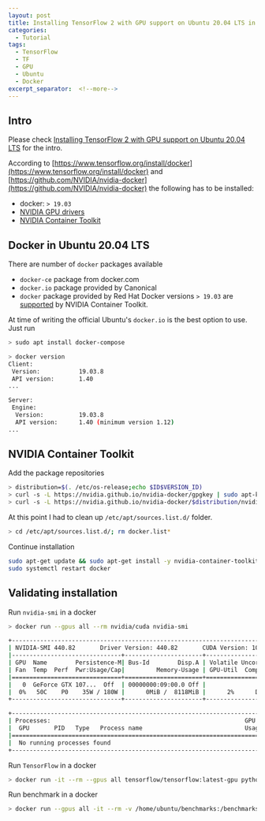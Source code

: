 ```yaml
---
layout: post
title: Installing TensorFlow 2 with GPU support on Ubuntu 20.04 LTS in Docker
categories:
  - Tutorial
tags:
  - TensorFlow
  - TF
  - GPU
  - Ubuntu
  - Docker
excerpt_separator:  <!--more-->
---
```

## Intro
Please check [Installing TensorFlow 2 with GPU support on Ubuntu 20.04 LTS](https://illya13.github.io/RL/tutorial/2020/04/26/installing-tensorflow-on-ubuntu-20.html) for the intro.

According to [https://www.tensorflow.org/install/docker](https://www.tensorflow.org/install/docker)
and [https://github.com/NVIDIA/nvidia-docker](https://github.com/NVIDIA/nvidia-docker)
the following has to be installed:
- docker: `> 19.03`
- [NVIDIA GPU drivers](https://www.nvidia.com/drivers)
- [NVIDIA Container Toolkit](https://github.com/NVIDIA/nvidia-docker)

## Docker in Ubuntu 20.04 LTS
There are number of `docker` packages available
- `docker-ce` package from docker.com
- `docker.io` package provided by Canonical
- `docker` package provided by Red Hat
Docker versions `> 19.03` are [supported](https://github.com/NVIDIA/nvidia-docker/wiki) by NVIDIA Container Toolkit.  

<!--more-->
At time of writing the official Ubuntu's `docker.io` is the best option to use. Just run
```bash
> sudo apt install docker-compose

> docker version
Client:
 Version:           19.03.8
 API version:       1.40
...

Server:
 Engine:
  Version:          19.03.8
  API version:      1.40 (minimum version 1.12)
...  
``` 

## NVIDIA Container Toolkit
Add the package repositories
```bash
> distribution=$(. /etc/os-release;echo $ID$VERSION_ID)
> curl -s -L https://nvidia.github.io/nvidia-docker/gpgkey | sudo apt-key add -
> curl -s -L https://nvidia.github.io/nvidia-docker/$distribution/nvidia-docker.list | sudo tee /etc/apt/sources.list.d/nvidia-docker.list
```

At this point I had to clean up `/etc/apt/sources.list.d/` folder. 
```bash
> cd /etc/apt/sources.list.d/; rm docker.list*
```

Continue installation
```bash
sudo apt-get update && sudo apt-get install -y nvidia-container-toolkit
sudo systemctl restart docker
```
## Validating installation
Run `nvidia-smi` in a docker
```bash
> docker run --gpus all --rm nvidia/cuda nvidia-smi

+-----------------------------------------------------------------------------+
| NVIDIA-SMI 440.82       Driver Version: 440.82       CUDA Version: 10.2     |
|-------------------------------+----------------------+----------------------+
| GPU  Name        Persistence-M| Bus-Id        Disp.A | Volatile Uncorr. ECC |
| Fan  Temp  Perf  Pwr:Usage/Cap|         Memory-Usage | GPU-Util  Compute M. |
|===============================+======================+======================|
|   0  GeForce GTX 107...  Off  | 00000000:09:00.0 Off |                  N/A |
|  0%   50C    P0    35W / 180W |      0MiB /  8118MiB |      2%      Default |
+-------------------------------+----------------------+----------------------+

+-----------------------------------------------------------------------------+
| Processes:                                                       GPU Memory |
|  GPU       PID   Type   Process name                             Usage      |
|=============================================================================|
|  No running processes found                                                 |
+-----------------------------------------------------------------------------+
```

Run `TensorFlow` in a docker
```bash
> docker run -it --rm --gpus all tensorflow/tensorflow:latest-gpu python -c "import tensorflow as tf; tf.config.list_physical_devices('GPU')"
```

Run benchmark in a docker
```bash
> docker run --gpus all -it --rm -v /home/ubuntu/benchmarks:/benchmarks tensorflow/tensorflow:latest-gpu python benchmarks/scripts/tf_cnn_benchmarks/tf_cnn_benchmarks.py --num_gpus=1 --model resnet50 --batch_size 64
```